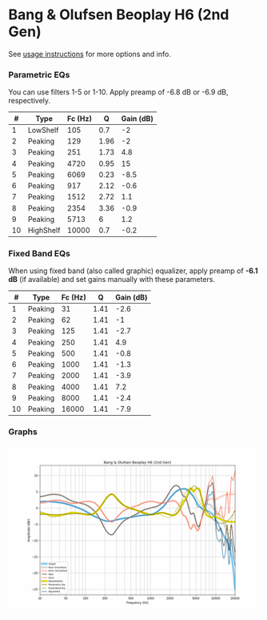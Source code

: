 # Bang & Olufsen Beoplay H6 (2nd Gen)
See [usage instructions](https://github.com/jaakkopasanen/AutoEq#usage) for more options and info.

### Parametric EQs
You can use filters 1-5 or 1-10. Apply preamp of -6.8 dB or -6.9 dB, respectively.

|   # | Type      |   Fc (Hz) |    Q |   Gain (dB) |
|-----|-----------|-----------|------|-------------|
|   1 | LowShelf  |       105 | 0.7  |        -2   |
|   2 | Peaking   |       129 | 1.96 |        -2   |
|   3 | Peaking   |       251 | 1.73 |         4.8 |
|   4 | Peaking   |      4720 | 0.95 |        15   |
|   5 | Peaking   |      6069 | 0.23 |        -8.5 |
|   6 | Peaking   |       917 | 2.12 |        -0.6 |
|   7 | Peaking   |      1512 | 2.72 |         1.1 |
|   8 | Peaking   |      2354 | 3.36 |        -0.9 |
|   9 | Peaking   |      5713 | 6    |         1.2 |
|  10 | HighShelf |     10000 | 0.7  |        -0.2 |

### Fixed Band EQs
When using fixed band (also called graphic) equalizer, apply preamp of **-6.1 dB** (if available) and set gains manually with these parameters.

|   # | Type    |   Fc (Hz) |    Q |   Gain (dB) |
|-----|---------|-----------|------|-------------|
|   1 | Peaking |        31 | 1.41 |        -2.6 |
|   2 | Peaking |        62 | 1.41 |        -1   |
|   3 | Peaking |       125 | 1.41 |        -2.7 |
|   4 | Peaking |       250 | 1.41 |         4.9 |
|   5 | Peaking |       500 | 1.41 |        -0.8 |
|   6 | Peaking |      1000 | 1.41 |        -1.3 |
|   7 | Peaking |      2000 | 1.41 |        -3.9 |
|   8 | Peaking |      4000 | 1.41 |         7.2 |
|   9 | Peaking |      8000 | 1.41 |        -2.4 |
|  10 | Peaking |     16000 | 1.41 |        -7.9 |

### Graphs
![](./Bang%20&%20Olufsen%20Beoplay%20H6%20(2nd%20Gen).png)
